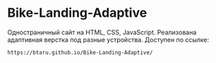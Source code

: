 # Bike-Landing-Adaptive

Одностраничный сайт на HTML, CSS, JavaScript. Реализована адаптивная верстка под разные устройства.
Доступен по ссылке:

```
https://btaru.github.io/Bike-Landing-Adaptive/
```
